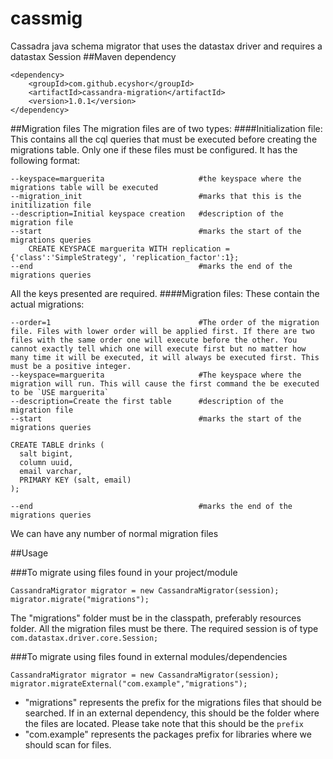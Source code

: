 # cassmig
Cassadra java schema migrator that uses the datastax driver and requires a datastax Session
##Maven dependency
```
<dependency>
    <groupId>com.github.ecyshor</groupId>
    <artifactId>cassandra-migration</artifactId>
    <version>1.0.1</version>
</dependency>
```
##Migration files
The migration files are of two types:
####Initialization file:
This contains all the cql queries that must be executed before creating the migrations table.
Only one if these files must be configured.
It has the following format:
```
--keyspace=marguerita                     #the keyspace where the migrations table will be executed
--migration_init                          #marks that this is the initilization file
--description=Initial keyspace creation   #description of the migration file
--start                                   #marks the start of the migrations queries
    CREATE KEYSPACE marguerita WITH replication = {'class':'SimpleStrategy', 'replication_factor':1};
--end                                     #marks the end of the migrations queries
```

All the keys presented are required.
####Migration files:
These contain the actual migrations:
```
--order=1                                 #The order of the migration file. Files with lower order will be applied first. If there are two files with the same order one will execute before the other. You cannot exactly tell which one will execute first but no matter how many time it will be executed, it will always be executed first. This must be a positive integer.
--keyspace=marguerita                     #The keyspace where the migration will run. This will cause the first command the be executed to be `USE marguerita`
--description=Create the first table      #description of the migration file
--start                                   #marks the start of the migrations queries

CREATE TABLE drinks (
  salt bigint,
  column uuid,
  email varchar,
  PRIMARY KEY (salt, email)
);

--end                                     #marks the end of the migrations queries
```
We can have any number of normal migration files

##Usage

###To migrate using files found in your project/module 
```
CassandraMigrator migrator = new CassandraMigrator(session);
migrator.migrate("migrations");
```

The "migrations" folder must be in the classpath, preferably resources folder. All the migration files must be there.
The required session is of type `com.datastax.driver.core.Session;`

###To migrate using files found in external modules/dependencies
```
CassandraMigrator migrator = new CassandraMigrator(session);
migrator.migrateExternal("com.example","migrations");
```

 - "migrations" represents the prefix for the migrations files that should be searched. If in an external dependency,
 this should be the folder where the files are located. Please take note that this should be the `prefix`
 - "com.example" represents the packages prefix for libraries where we should scan for files. 
